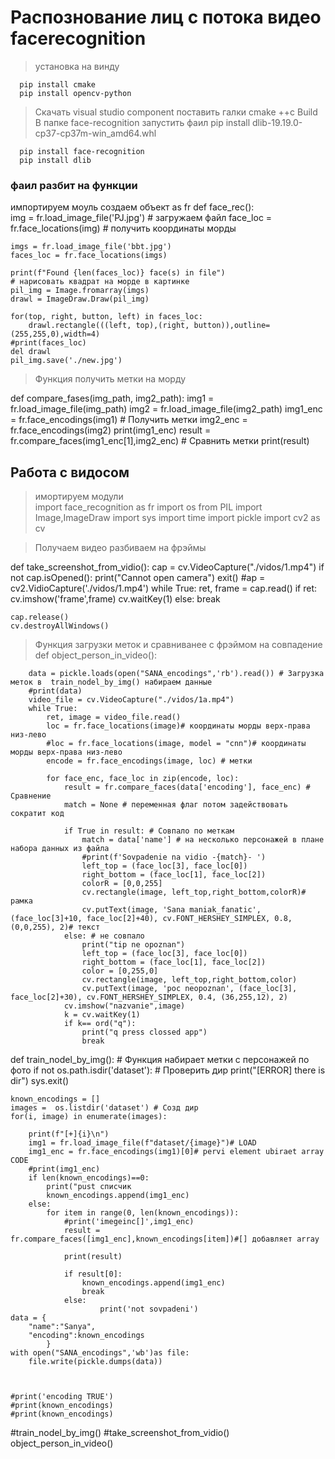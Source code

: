 # Распознование лиц с потока видео facerecognition

>  установка на винду 

      pip install cmake
      pip install opencv-python
> Скачать visual studio component поставить галки cmake ++c Build 
>В папке face-recognition запустить фаил pip install dlib-19.19.0-cp37-cp37m-win_amd64.whl

      pip install face-recognition
      pip install dlib
      
### фаил разбит на функции 

импортируем моуль создаем объект as fr
def face_rec():  
  img = fr.load_image_file('PJ.jpg') # загружаем файл
	face_loc = fr.face_locations(img) # получить координаты морды
	
	imgs = fr.load_image_file('bbt.jpg')
	faces_loc = fr.face_locations(imgs)
	
	print(f"Found {len(faces_loc)} face(s) in file")
	# нарисовать квадрат на морде в картинке 
	pil_img = Image.fromarray(imgs)
	drawl = ImageDraw.Draw(pil_img)
	
	for(top, right, button, left) in faces_loc:
		drawl.rectangle(((left, top),(right, button)),outline=(255,255,0),width=4)
	#print(faces_loc)
	del drawl
	pil_img.save('./new.jpg')
> Функция получить метки на морду

def compare_fases(img_path, img2_path):
	img1 = fr.load_image_file(img_path)
	img2 = fr.load_image_file(img2_path)
	img1_enc = fr.face_encodings(img1)  # Получить метки
	img2_enc = fr.face_encodings(img2)
	print(img1_enc)
	result = fr.compare_faces(img1_enc[1],img2_enc) # Сравнить метки
	print(result)
  
  ## Работа с видосом
> имортируем модули  
import face_recognition as fr
import os
from PIL import Image,ImageDraw
import sys
import time
import pickle
import cv2 as cv

> Получаем видео разбиваем на фрэймы

def take_screenshot_from_vidio():
	cap = cv.VideoCapture("./vidos/1.mp4")
	if not cap.isOpened():
		print("Cannot open camera")
		exit()
		#ap = cv2.VidioCapture('./vidos/1.mp4')
	while True:
			ret, frame = cap.read()
			if ret:
				cv.imshow('frame',frame)
				cv.waitKey(1)
			else:
				break
				
	cap.release()
	cv.destroyAllWindows()

>Функция загрузки меток и сравниванее с фрэймом на совпадение 	
def object_person_in_video():
		
		data = pickle.loads(open("SANA_encodings",'rb').read()) # Загрузка меток в  train_nodel_by_img() набираем данные
		#print(data)
		video_file = cv.VideoCapture("./vidos/1a.mp4")
		while True:
			ret, image = video_file.read()
			loc = fr.face_locations(image)# координаты морды верх-права низ-лево
			#loc = fr.face_locations(image, model = "cnn")# координаты морды верх-права низ-лево
			encode = fr.face_encodings(image, loc) # метки
			
			for face_enc, face_loc in zip(encode, loc):
				result = fr.compare_faces(data['encoding'], face_enc) #  Сравнение
				match = None # переменная флаг потом задействовать сократит код
				
				if True in result: # Совпало по меткам
					match = data['name'] # на несколько персонажей в плане набора данных из файла
					#print(f'Sovpadenie na vidio -{match}- ')
					left_top = (face_loc[3], face_loc[0])
					right_bottom = (face_loc[1], face_loc[2])
					colorR = [0,0,255]
					cv.rectangle(image, left_top,right_bottom,colorR)# рамка
					cv.putText(image, 'Sana maniak_fanatic', (face_loc[3]+10, face_loc[2]+40), cv.FONT_HERSHEY_SIMPLEX, 0.8, (0,0,255), 2)# текст
				else: # не совпало 
					print("tip ne opoznan")
					left_top = (face_loc[3], face_loc[0])
					right_bottom = (face_loc[1], face_loc[2])
					color = [0,255,0]
					cv.rectangle(image, left_top,right_bottom,color)
					cv.putText(image, 'poc neopoznan', (face_loc[3], face_loc[2]+30), cv.FONT_HERSHEY_SIMPLEX, 0.4, (36,255,12), 2)
				cv.imshow("nazvanie",image)	
				k = cv.waitKey(1)
				if k== ord("q"):
					print("q press clossed app")
					break
			
def train_nodel_by_img(): # Функция набирает метки с персонажей по фото
	if not os.path.isdir('dataset'): # Проверить дир
		print("[ERROR] there is dir")
		sys.exit()

	known_encodings = []
	images =  os.listdir('dataset') # Созд дир
	for(i, image) in enumerate(images):
	
		print(f"[+]{i}\n")
		img1 = fr.load_image_file(f"dataset/{image}")# LOAD
		img1_enc = fr.face_encodings(img1)[0]# pervi element ubiraet array CODE
		#print(img1_enc)
		if len(known_encodings)==0:
			print("pust списчик
			known_encodings.append(img1_enc)
		else:
			for item in range(0, len(known_encodings)):
				#print('imegeinc[]',img1_enc)
				result = fr.compare_faces([img1_enc],known_encodings[item])#[] добавляет array
				
				print(result)
				
				if result[0]:
					known_encodings.append(img1_enc)
					break
				else:
						print('not sovpadeni')
	data = {
		"name":"Sanya",
		"encoding":known_encodings
			}					
	with open("SANA_encodings",'wb')as file:
		file.write(pickle.dumps(data))
		
			
	
	#print('encoding TRUE')				
	#print(known_encodings)				
	#print(known_encodings)	

#train_nodel_by_img()
#take_screenshot_from_vidio()
object_person_in_video()
